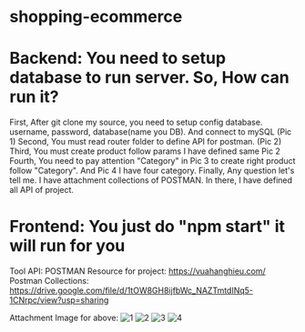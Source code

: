 # shopping-ecommerce
# Backend: You need to setup database to run server. So, How can run it?

First, After git clone my source, you need to setup config database. username, password, database(name you DB). And connect to mySQL (Pic 1)
Second, You must read router folder to define API for postman. (Pic 2)
Third, You must create product follow params I have defined same Pic 2
Fourth, You need to pay attention "Category" in Pic 3 to create right product follow "Category". And Pic 4 I have four category.
Finally, Any question let's tell me. I have attachment collections of POSTMAN. In there, I have defined all API of project. 

 # Frontend: You just do "npm start" it will run for you

 Tool API: POSTMAN
Resource for project: https://vuahanghieu.com/
Postman Collections: https://drive.google.com/file/d/1tOW8GH8ijfbWc_NAZTmtdINq5-1CNrpc/view?usp=sharing

Attachment Image for above:
![1](https://github.com/sangnguyen190997/shopping-ecommerce/assets/37098467/d961eaf1-59b4-41d2-bc32-7821d4811c1c)
![2](https://github.com/sangnguyen190997/shopping-ecommerce/assets/37098467/5416c2b6-9cfa-4034-9ee1-79da9b4cbf36)
![3](https://github.com/sangnguyen190997/shopping-ecommerce/assets/37098467/8768ae4b-2f1e-41d6-b674-ec9ae5a112ea)
![4](https://github.com/sangnguyen190997/shopping-ecommerce/assets/37098467/ac7662ca-a4ed-468d-a1cc-6e953d6263e3)
